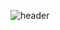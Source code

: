 ![header](https://capsule-render.vercel.app/api?type=waving&color=gradient&customColorList=6&text=YangGM-Github&animation=fadeIn&fontSize=40&height=200&fontAlign=50&fontAlignY=80)


